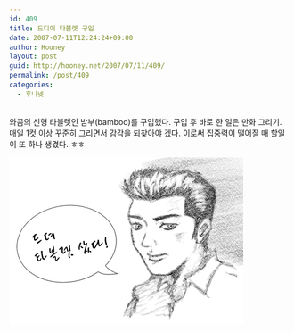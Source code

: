 ```yaml
---
id: 409
title: 드디어 타블렛 구입
date: 2007-07-11T12:24:24+09:00
author: Hooney
layout: post
guid: http://hooney.net/2007/07/11/409/
permalink: /post/409
categories:
  - 후니넷
---
```

와콤의 신형 타블렛인 밤부(bamboo)를 구입했다. 구입 후 바로 한 일은 만화 그리기. 매일 1컷 이상 꾸준히 그리면서 감각을 되찾아야 겠다. 이로써 집중력이 떨어질 때 할일이 또 하나 생겼다. ㅎㅎ

![습작1](/wp-content/uploads/2007/07/cartoon1-1.png)